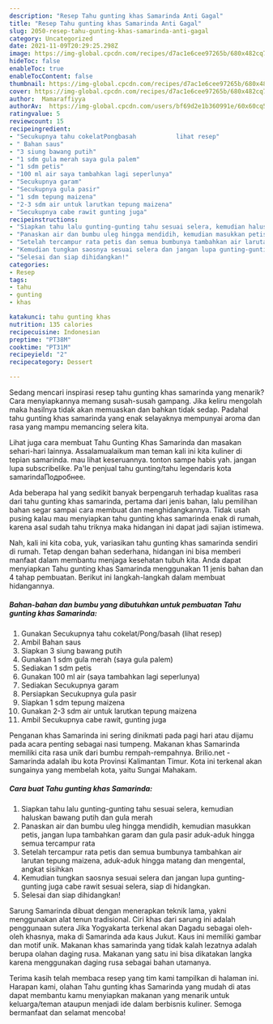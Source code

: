 ```yaml
---
description: "Resep Tahu gunting khas Samarinda Anti Gagal"
title: "Resep Tahu gunting khas Samarinda Anti Gagal"
slug: 2050-resep-tahu-gunting-khas-samarinda-anti-gagal
category: Uncategorized
date: 2021-11-09T20:29:25.298Z
image: https://img-global.cpcdn.com/recipes/d7ac1e6cee97265b/680x482cq70/tahu-gunting-khas-samarinda-foto-resep-utama.jpg
hideToc: false
enableToc: true
enableTocContent: false
thumbnail: https://img-global.cpcdn.com/recipes/d7ac1e6cee97265b/680x482cq70/tahu-gunting-khas-samarinda-foto-resep-utama.jpg
cover: https://img-global.cpcdn.com/recipes/d7ac1e6cee97265b/680x482cq70/tahu-gunting-khas-samarinda-foto-resep-utama.jpg
author:  Mamaraffiyya
authorAv:  https://img-global.cpcdn.com/users/bf69d2e1b360991e/60x60cq50/avatar.jpg
ratingvalue: 5
reviewcount: 15
recipeingredient:
- "Secukupnya tahu cokelatPongbasah           lihat resep"
- " Bahan saus"
- "3 siung bawang putih"
- "1 sdm gula merah saya gula palem"
- "1 sdm petis"
- "100 ml air saya tambahkan lagi seperlunya"
- "Secukupnya garam"
- "Secukupnya gula pasir"
- "1 sdm tepung maizena"
- "2-3 sdm air untuk larutkan tepung maizena"
- "Secukupnya cabe rawit gunting juga"
recipeinstructions:
- "Siapkan tahu lalu gunting-gunting tahu sesuai selera, kemudian haluskan bawang putih dan gula merah"
- "Panaskan air dan bumbu uleg hingga mendidih, kemudian masukkan petis, jangan lupa tambahkan garam dan gula pasir aduk-aduk hingga semua tercampur rata"
- "Setelah tercampur rata petis dan semua bumbunya tambahkan air larutan tepung maizena, aduk-aduk hingga matang dan mengental, angkat sisihkan"
- "Kemudian tungkan saosnya sesuai selera dan jangan lupa gunting-gunting juga cabe rawit sesuai selera, siap di hidangkan."
- "Selesai dan siap dihidangkan!"
categories:
- Resep
tags:
- tahu
- gunting
- khas

katakunci: tahu gunting khas 
nutrition: 135 calories
recipecuisine: Indonesian
preptime: "PT38M"
cooktime: "PT31M"
recipeyield: "2"
recipecategory: Dessert

---
```



Sedang mencari inspirasi resep tahu gunting khas samarinda yang menarik? Cara menyiapkannya memang susah-susah gampang. Jika keliru mengolah maka hasilnya tidak akan memuaskan dan bahkan tidak sedap. Padahal tahu gunting khas samarinda yang enak selayaknya mempunyai aroma dan rasa yang mampu memancing selera kita.


Lihat juga cara membuat Tahu Gunting Khas Samarinda dan masakan sehari-hari lainnya. Assalamualaikum man teman kali ini kita kuliner di tepian samarinda. mau lihat keseruannya. tonton sampe habis yah. jangan lupa subscribelike. Pa&#39;le penjual tahu gunting/tahu legendaris kota samarindaПодробнее.

Ada beberapa hal yang sedikit banyak berpengaruh terhadap kualitas rasa dari tahu gunting khas samarinda, pertama dari jenis bahan, lalu pemilihan bahan segar sampai cara membuat dan menghidangkannya. Tidak usah pusing kalau mau menyiapkan tahu gunting khas samarinda enak di rumah, karena asal sudah tahu triknya maka hidangan ini dapat jadi sajian istimewa.


Nah, kali ini kita coba, yuk, variasikan tahu gunting khas samarinda sendiri di rumah. Tetap dengan bahan sederhana, hidangan ini bisa memberi manfaat dalam membantu menjaga kesehatan tubuh kita. Anda dapat menyiapkan Tahu gunting khas Samarinda menggunakan 11 jenis bahan dan 4 tahap pembuatan. Berikut ini langkah-langkah dalam membuat hidangannya.

<!--inarticleads1-->

##### Bahan-bahan dan bumbu yang dibutuhkan untuk pembuatan Tahu gunting khas Samarinda:

1. Gunakan Secukupnya tahu cokelat/Pong/basah           (lihat resep)
1. Ambil  Bahan saus
1. Siapkan 3 siung bawang putih
1. Gunakan 1 sdm gula merah (saya gula palem)
1. Sediakan 1 sdm petis
1. Gunakan 100 ml air (saya tambahkan lagi seperlunya)
1. Sediakan Secukupnya garam
1. Persiapkan Secukupnya gula pasir
1. Siapkan 1 sdm tepung maizena
1. Gunakan 2-3 sdm air untuk larutkan tepung maizena
1. Ambil Secukupnya cabe rawit, gunting juga


Penganan khas Samarinda ini sering dinikmati pada pagi hari atau dijamu pada acara penting sebagai nasi tumpeng. Makanan khas Samarinda memiliki cita rasa unik dari bumbu rempah-rempahnya. Brilio.net - Samarinda adalah ibu kota Provinsi Kalimantan Timur. Kota ini terkenal akan sungainya yang membelah kota, yaitu Sungai Mahakam. 

<!--inarticleads2-->

##### Cara buat Tahu gunting khas Samarinda:

1. Siapkan tahu lalu gunting-gunting tahu sesuai selera, kemudian haluskan bawang putih dan gula merah
1. Panaskan air dan bumbu uleg hingga mendidih, kemudian masukkan petis, jangan lupa tambahkan garam dan gula pasir aduk-aduk hingga semua tercampur rata
1. Setelah tercampur rata petis dan semua bumbunya tambahkan air larutan tepung maizena, aduk-aduk hingga matang dan mengental, angkat sisihkan
1. Kemudian tungkan saosnya sesuai selera dan jangan lupa gunting-gunting juga cabe rawit sesuai selera, siap di hidangkan.
1. Selesai dan siap dihidangkan!

Sarung Samarinda dibuat dengan menerapkan teknik lama, yakni menggunakan alat tenun tradisional. Ciri khas dari sarung ini adalah penggunaan sutera Jika Yogyakarta terkenal akan Dagadu sebagai oleh-oleh khasnya, maka di Samarinda ada kaus Jukut. Kaus ini memiliki gambar dan motif unik. Makanan khas samarinda yang tidak kalah lezatnya adalah berupa olahan daging rusa. Makanan yang satu ini bisa dikatakan langka karena menggunakan daging rusa sebagai bahan utamanya. 

Terima kasih telah membaca resep yang tim kami tampilkan di halaman ini. Harapan kami, olahan Tahu gunting khas Samarinda yang mudah di atas dapat membantu kamu menyiapkan makanan yang menarik untuk keluarga/teman ataupun menjadi ide dalam berbisnis kuliner. Semoga bermanfaat dan selamat mencoba!
